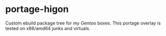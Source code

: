 portage-higon
=============

Custom ebuild package tree for my Gentoo boxes. This portage overlay is tested on x86/amd64 junks and virtuals.
